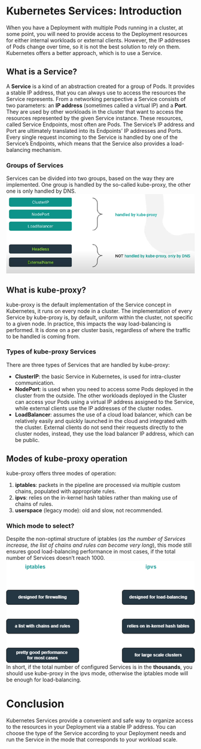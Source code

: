 # Kubernetes Services: Introduction
When you have a Deployment with multiple Pods running in a cluster, at some point, you will need to provide access to the Deployment resources for either internal workloads or external clients. However, the IP addresses of Pods change over time, so it is not the best solution to rely on them. Kubernetes offers a better approach, which is to use a Service.
## What is a Service?
A **Service** is a kind of an abstraction created for a group of Pods. It provides a stable IP address, that you can always use to access the resources the Service represents.
From a networking perspective a Service consists of two parameters: an **IP address** (sometimes called a virtual IP) and a **Port**.  They are used by other workloads in the cluster that want to access the resources represented by the given Service instance. These resources, called Service Endpoints, most often are Pods. The Service’s IP address and Port are ultimately translated into its Endpoints’ IP addresses and Ports. Every single request incoming to the Service is handled by one of the Service’s Endpoints, which means that the Service also provides a load-balancing mechanism.
### Groups of Services
Services can be divided into two groups, based on the way they are implemented. One group is handled by the so-called kube-proxy, the other one is only handled by DNS.
![groups_of_services](images/groups_services.png)
## What is kube-proxy?
kube-proxy is the default implementation of the Service concept in Kubernetes, it runs on every node in a cluster. The implementation of every Service by kube-proxy is, by default, uniform within the cluster, not specific to a given node. In practice, this impacts the way load-balancing is performed. It is done on a per cluster basis, regardless of where the traffic to be handled is coming from.
### Types of kube-proxy Services
There are three types of Services that are handled by kube-proxy:
- **ClusterIP**: the basic Service in Kubernetes, is used for intra-cluster communication.
- **NodePort**: is used when you need to access some Pods deployed in the cluster from the outside. The other workloads deployed in the Cluster can access your Pods using a virtual IP address assigned to the Service, while external clients use the IP addresses of the cluster nodes.
- **LoadBalancer**: assumes the use of a cloud load balancer, which can be relatively easily and quickly launched in the cloud and integrated with the cluster. External clients do not send their requests directly to the cluster nodes, instead, they use the load balancer IP address, which can be public. 
## Modes of kube-proxy operation
kube-proxy offers three modes of operation:
1. **iptables**: packets in the pipeline are processed via multiple custom chains, populated with appropriate rules.
2. **ipvs**: relies on the in-kernel hash tables rather than making use of chains of rules.
3. **userspace** (legacy mode): old and slow, not recommended.
### Which mode to select?
Despite the non-optimal structure of iptables (*as the number of Services increase, the list of chains and rules can become very long*), this mode still ensures good load-balancing performance in most cases, if the total number of Services doesn’t reach 1000.
![kube_proxy_modes](images/modes_difference.png)
In short, if the total number of configured Services is in the **thousands**, you should use kube-proxy in the ipvs mode, otherwise the iptables mode will be enough for load-balancing.
# Conclusion
Kubernetes Services provide a convenient and safe way to organize access to the resources in your Deployment via a stable IP address. You can choose the type of the Service according to your Deployment needs and run the Service in the mode that corresponds to your workload scale.   
